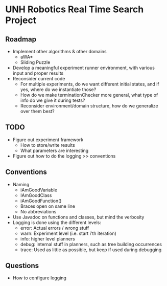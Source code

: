 # UNH Robotics Real Time Search Project

## Roadmap

* Implement other algorithms & other domains
    - aWA*
    - Sliding Puzzle
* Develop a meaningful experiment runner environment, with various input and proper results
* Reconsider current code
    - For multiple experiments, do we want different initial states, and if yes, where do we instantiate those?
    - How do we make terminationChecker more general, what type of info do we give it during tests?
    - Reconsider environment/domain structure, how do we generalize over them best?

## TODO

* Figure out experiment framework
    * How to store/write results
    * What parameters are interesting
* Figure out how to do the logging >> conventions

## Conventions

* Naming
    - iAmGoodVariable
    - IAmGoodClass
    - iAmGoodFunction()
    - Braces open on same line
    - No abbreviations
* Use Javadoc on functions and classes, but mind the verbosity
* Logging is done using the different levels:
    - error: Actual errors / wrong stuff
    - warn: Experiment level (i.e. start i'th iteration)
    - info: higher level planners 
    - debug: internal stuff in planners, such as tree building occurrences
    - trace: Used as little as possible, but keep if used during debugging

## Questions
 
* How to configure logging
